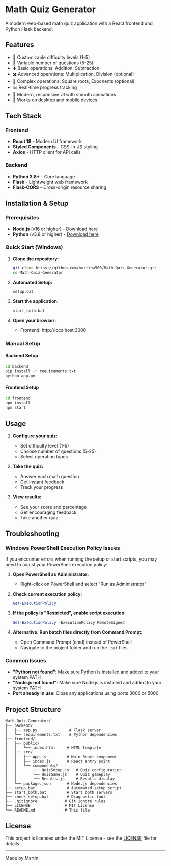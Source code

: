 # Math Quiz Generator

A modern web-based math quiz application with a React frontend and Python Flask backend.

## Features

- 🎯 Customizable difficulty levels (1-5)
- 🔢 Variable number of questions (5-25)
- ➕ Basic operations: Addition, Subtraction
- ✖️ Advanced operations: Multiplication, Division (optional)
- 🔺 Complex operations: Square roots, Exponents (optional)
- 📊 Real-time progress tracking
- 🎨 Modern, responsive UI with smooth animations
- 📱 Works on desktop and mobile devices

## Tech Stack

### Frontend
- **React 18** - Modern UI framework
- **Styled Components** - CSS-in-JS styling
- **Axios** - HTTP client for API calls

### Backend
- **Python 3.8+** - Core language
- **Flask** - Lightweight web framework
- **Flask-CORS** - Cross-origin resource sharing

## Installation & Setup

### Prerequisites
- **Node.js** (v16 or higher) - [Download here](https://nodejs.org/)
- **Python** (v3.8 or higher) - [Download here](https://python.org/)

### Quick Start (Windows)

1. **Clone the repository:**
   ```bash
   git clone https://github.com/martinw500/Math-Quiz-Generator.git
   cd Math-Quiz-Generator
   ```

2. **Automated Setup:**
   ```bash
   setup.bat
   ```

3. **Start the application:**
   ```bash
   start_both.bat
   ```

4. **Open your browser:**
   - Frontend: http://localhost:3000

### Manual Setup

#### Backend Setup
```bash
cd backend
pip install -r requirements.txt
python app.py
```

#### Frontend Setup
```bash
cd frontend
npm install
npm start
```

## Usage

1. **Configure your quiz:**
   - Set difficulty level (1-5)
   - Choose number of questions (5-25)
   - Select operation types

2. **Take the quiz:**
   - Answer each math question
   - Get instant feedback
   - Track your progress

3. **View results:**
   - See your score and percentage
   - Get encouraging feedback
   - Take another quiz

## Troubleshooting

### Windows PowerShell Execution Policy Issues

If you encounter errors when running the setup or start scripts, you may need to adjust your PowerShell execution policy:

1. **Open PowerShell as Administrator:**
   - Right-click on PowerShell and select "Run as Administrator"

2. **Check current execution policy:**
   ```powershell
   Get-ExecutionPolicy
   ```

3. **If the policy is "Restricted", enable script execution:**
   ```powershell
   Set-ExecutionPolicy -ExecutionPolicy RemoteSigned
   ```

4. **Alternative: Run batch files directly from Command Prompt:**
   - Open Command Prompt (cmd) instead of PowerShell
   - Navigate to the project folder and run the `.bat` files

### Common Issues

- **"Python not found"**: Make sure Python is installed and added to your system PATH
- **"Node.js not found"**: Make sure Node.js is installed and added to your system PATH
- **Port already in use**: Close any applications using ports 3000 or 5000

## Project Structure

```
Math-Quiz-Generator/
├── backend/
│   ├── app.py              # Flask server
│   └── requirements.txt    # Python dependencies
├── frontend/
│   ├── public/
│   │   └── index.html     # HTML template
│   ├── src/
│   │   ├── App.js         # Main React component
│   │   ├── index.js       # React entry point
│   │   └── components/
│   │       ├── QuizSetup.js   # Quiz configuration
│   │       ├── QuizGame.js    # Quiz gameplay
│   │       └── Results.js     # Results display
│   └── package.json       # Node.js dependencies
├── setup.bat              # Automated setup script
├── start_both.bat         # Start both servers
├── check_setup.bat        # Diagnostic tool
├── .gitignore            # Git ignore rules
├── LICENSE               # MIT License
└── README.md             # This file
```

## License

This project is licensed under the MIT License - see the [LICENSE](LICENSE) file for details.

---

Made by Martin
